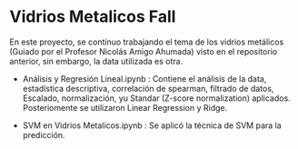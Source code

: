 # Vidrios Metalicos Fall

En este proyecto, se continuo trabajando el tema de los vidrios metálicos (Guiado por el Profesor Nicolás Amigo Ahumada) visto en el repositorio anterior, sin embargo, la data utilizada es otra.  

- Análisis y Regresión Lineal.ipynb : Contiene el análisis de la data, estadística descriptiva, correlación de spearman, filtrado de datos,  Escalado, normalización, yu Standar (Z-score normalization) aplicados. Posteriomente se utilizaron Linear Regression  y Ridge.

- SVM en Vidrios Metalicos.ipynb : Se aplicó la técnica de SVM para la predicción.


